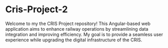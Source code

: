 # Cris-Project-2
Welcome to my the CRIS Project repository! This Angular-based web application aims to enhance railway operations by streamlining data integration and improving efficiency. My goal is to provide a seamless user experience while upgrading the digital infrastructure of the CRIS.
